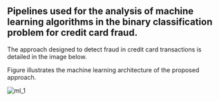 ## Pipelines used for the analysis of machine learning algorithms in the binary classification problem for credit card fraud.

The approach designed to detect fraud in credit card transactions is detailed in the image below. 

Figure illustrates the machine learning architecture of the proposed approach.

![ml_1](https://github.com/robsonsants/Credit_Card_Fraud-Detection_Pipeline/assets/32533017/5fd8863a-c86d-4918-9be8-4e3dc9c8221d)
